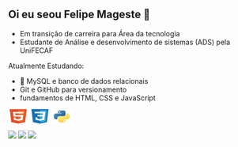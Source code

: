 ## Oi eu seou Felipe Mageste 👋

- Em transição de carreira para Área da tecnologia
- Estudante de Análise e desenvolvimento de sistemas (ADS) pela UniFECAF

Atualmente Estudando:
- 📘 MySQL e banco de dados relacionais
-  Git e GitHub para versionamento
-  fundamentos de HTML, CSS e JavaScript

 <img align="center" alt="Felipe-HTML" height="30" width="40" src="https://raw.githubusercontent.com/devicons/devicon/master/icons/html5/html5-original.svg">  <img align="center" alt="Felipe-CSS" height="30" width="40" src="https://raw.githubusercontent.com/devicons/devicon/master/icons/css3/css3-original.svg"> 
<img align="center" alt="Felipe-Python" height="30" width="40" src="https://raw.githubusercontent.com/devicons/devicon/master/icons/python/python-original.svg">
 


 <a href="https://www.linkedin.com/in/felipe-mageste-a935382a5/" target="_blank"><img src="https://img.shields.io/badge/-LinkedIn-%230077B5?style=for-the-badge&logo=linkedin&logoColor=white" target="_blank"></a>  <a href="https://instagram.com/lipemageste" target="_blank"> <img src="https://img.shields.io/badge/-Instagram-%23E4405F?style=for-the-badge&logo=instagram&logoColor=white" target="_blank"></a> <a href = "mailto:felipemageste92@gmail.com"><img src="https://img.shields.io/badge/-Gmail-%23333?style=for-the-badge&logo=gmail&logoColor=white" target="_blank"></a>
